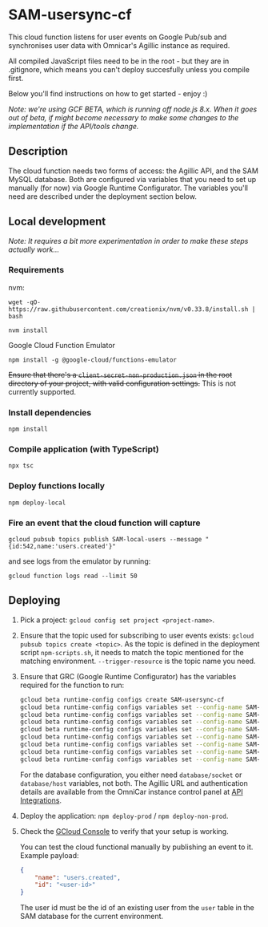 # SAM-usersync-cf

This cloud function listens for user events on Google Pub/sub and synchronises user data with Omnicar's Agillic instance
as required.

All compiled JavaScript files need to be in the root - but they are in .gitignore, which means you can't deploy
succesfully unless you compile first.

Below you'll find instructions on how to get started - enjoy :)

_Note: we're using GCF BETA, which is running off node.js 8.x. When it goes out of beta, if might become necessary to
make some changes to the implementation if the API/tools change._

## Description

The cloud function needs two forms of access: the Agillic API, and the SAM MySQL database. Both are configured via
variables that you need to set up manually (for now) via Google Runtime Configurator. The variables you'll need are
described under the deployment section below.

## Local development

_Note: It requires a bit more experimentation in order to make these steps actually work..._

### Requirements

nvm:

`wget -qO- https://raw.githubusercontent.com/creationix/nvm/v0.33.8/install.sh | bash`

`nvm install`

Google Cloud Function Emulator

`npm install -g @google-cloud/functions-emulator`

~~Ensure that there's a `client-secret-non-production.json` in the root directory of your project, with valid
configuration settings.~~ This is not currently supported.

### Install dependencies

`npm install`

### Compile application (with TypeScript)

`npx tsc`

### Deploy functions locally

`npm deploy-local`

### Fire an event that the cloud function will capture

`gcloud pubsub topics publish SAM-local-users --message "{id:542,name:'users.created'}"`

and see logs from the emulator by running:

`gcloud function logs read --limit 50`

## Deploying

1. Pick a project: `gcloud config set project <project-name>`.

2. Ensure that the topic used for subscribing to user events exists: `gcloud pubsub topics create <topic>`.
   As the topic is defined in the deployment script `npm-scripts.sh`, it needs to match the topic mentioned for the
   matching environment. `--trigger-resource` is the topic name you need.

3. Ensure that GRC (Google Runtime Configurator) has the variables required for the function to run:

   ```bash
   gcloud beta runtime-config configs create SAM-usersync-cf
   gcloud beta runtime-config configs variables set --config-name SAM-usersync-cf --is-text agillic/base-url "<value>"
   gcloud beta runtime-config configs variables set --config-name SAM-usersync-cf --is-text agillic/client-id "<value>"
   gcloud beta runtime-config configs variables set --config-name SAM-usersync-cf --is-text agillic/client-secret "<value>"
   gcloud beta runtime-config configs variables set --config-name SAM-usersync-cf --is-text database/socket "<value>"
   gcloud beta runtime-config configs variables set --config-name SAM-usersync-cf --is-text database/hostname "<value>"
   gcloud beta runtime-config configs variables set --config-name SAM-usersync-cf --is-text database/user "<value>"
   gcloud beta runtime-config configs variables set --config-name SAM-usersync-cf --is-text database/password "<value>"
   gcloud beta runtime-config configs variables set --config-name SAM-usersync-cf --is-text database/dbname "<value>"
   ```

   For the database configuration, you either need `database/socket` or `database/host` variables, not both.
   The Agillic URL and authentication details are available from the OmniCar instance control panel
   at [API Integrations](https://omnicar-stag.agillic.eu/agillicadmin).

4. Deploy the application: `npm deploy-prod` / `npm deploy-non-prod`.

5. Check the [GCloud Console](https://console.cloud.google.com) to verify that your setup is working.

   You can test the cloud functional manually by publishing an event to it. Example payload:

   ```json
   {
       "name": "users.created",
       "id": "<user-id>"
   }
   ```

   The user id must be the id of an existing user from the `user` table in the SAM database for the current environment.
